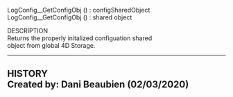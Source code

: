 ﻿   LogConfig__GetConfigObj () : configSharedObject     LogConfig__GetConfigObj () : shared object         DESCRIPTION       Returns the properly initalized configuation shared       object from global 4D Storage.         ----------------------------------------------------     HISTORY       Created by: Dani Beaubien (02/03/2020)     ----------------------------------------------------  